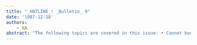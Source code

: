 ```yaml
---
title: "_HOTLINE_! _Bulletin_ 9"
date: '1987-12-18'
authors: 
    - NA
abstract: "The following topics are covered in this issue: • Cannot boot Lisp volume after erasing Lispfiles • Lyric doesn't immediately release files on NS servers • XCL:storage-exhausted error • Saving BITMAPS • ADVISE not saved on file • Redefinition of an Interlisp function • Dwimify of I. S. OPRS • OUTPUT a free variable in Interlisp Exec • CL mapping functions • 1987 Index"
---
```



